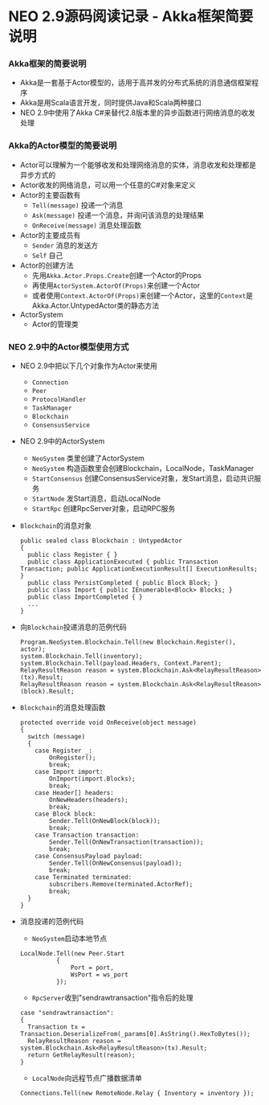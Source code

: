 # NEO 2.9源码阅读记录 - Akka框架简要说明
### Akka框架的简要说明
* Akka是一套基于Actor模型的，适用于高并发的分布式系统的消息通信框架程序
* Akka是用Scala语言开发，同时提供Java和Scala两种接口
* NEO 2.9中使用了Akka C#来替代2.8版本里的异步函数进行网络消息的收发处理

### Akka的Actor模型的简要说明
* Actor可以理解为一个能够收发和处理网络消息的实体，消息收发和处理都是异步方式的
* Actor收发的网络消息，可以用一个任意的C#对象来定义
* Actor的主要函数有
  * `Tell(message)` 投递一个消息
  * `Ask(message)` 投递一个消息，并询问该消息的处理结果
  * `OnReceive(message)` 消息处理函数
* Actor的主要成员有
  * `Sender` 消息的发送方
  * `Self` 自己
* Actor的创建方法
  * 先用`Akka.Actor.Props.Create`创建一个Actor的Props
  * 再使用`ActorSystem.ActorOf(Props)`来创建一个Actor
  * 或者使用`Context.ActorOf(Props)`来创建一个Actor，这里的`Context`是Akka.Actor.UntypedActor类的静态方法
* ActorSystem
  * Actor的管理类

### NEO 2.9中的Actor模型使用方式
* NEO 2.9中把以下几个对象作为Actor来使用
  * `Connection`
  * `Peer`
  * `ProtocolHandler`
  * `TaskManager`
  * `Blockchain`
  * `ConsensusService`

* NEO 2.9中的ActorSystem
  * `NeoSystem` 类里创建了ActorSystem
  * `NeoSystem` 构造函数里会创建Blockchain，LocalNode，TaskManager
  * `StartConsensus` 创建ConsensusService对象，发Start消息，启动共识服务
  * `StartNode` 发Start消息，启动LocalNode
  * `StartRpc` 创建RpcServer对象，启动RPC服务

* `Blockchain`的消息对象
  ```
  public sealed class Blockchain : UntypedActor
  {
    public class Register { }
    public class ApplicationExecuted { public Transaction Transaction; public ApplicationExecutionResult[] ExecutionResults; }
    public class PersistCompleted { public Block Block; }
    public class Import { public IEnumerable<Block> Blocks; }
    public class ImportCompleted { }
    ...
  }
  ```

* 向`Blockchain`投递消息的范例代码
  ```
  Program.NeoSystem.Blockchain.Tell(new Blockchain.Register(), actor);
  system.Blockchain.Tell(inventory);
  system.Blockchain.Tell(payload.Headers, Context.Parent);
  RelayResultReason reason = system.Blockchain.Ask<RelayResultReason>(tx).Result;
  RelayResultReason reason = system.Blockchain.Ask<RelayResultReason>(block).Result;
  ```
  
* `Blockchain`的消息处理函数
  ```
  protected override void OnReceive(object message)
  {
    switch (message)
    {
      case Register _:
          OnRegister();
          break;
      case Import import:
          OnImport(import.Blocks);
          break;
      case Header[] headers:
          OnNewHeaders(headers);
          break;
      case Block block:
          Sender.Tell(OnNewBlock(block));
          break;
      case Transaction transaction:
          Sender.Tell(OnNewTransaction(transaction));
          break;
      case ConsensusPayload payload:
          Sender.Tell(OnNewConsensus(payload));
          break;
      case Terminated terminated:
          subscribers.Remove(terminated.ActorRef);
          break;
    }
  }
  ```

* 消息投递的范例代码
  * `NeoSystem`启动本地节点
  ```
  LocalNode.Tell(new Peer.Start
            {
                Port = port,
                WsPort = ws_port
            });
  ```
  * `RpcServer`收到"sendrawtransaction"指令后的处理
  ```
  case "sendrawtransaction":
  {
    Transaction tx = Transaction.DeserializeFrom(_params[0].AsString().HexToBytes());
    RelayResultReason reason = system.Blockchain.Ask<RelayResultReason>(tx).Result;
    return GetRelayResult(reason);
  }
  ```
  * `LocalNode`向远程节点广播数据清单
  ```
  Connections.Tell(new RemoteNode.Relay { Inventory = inventory });
  ```